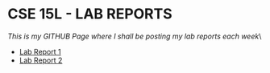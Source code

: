 # CSE 15L - LAB REPORTS
*This is my GITHUB Page where I shall be posting my lab reports each week*\
- [Lab Report 1](https://yukthadeesan.github.io/cse15l-lab-reports/lab-report-2-week-1.html)
- [Lab Report 2](https://github.com/yukthadeesan/cse15l-lab-reports/blob/main/lab-report-2.md)
